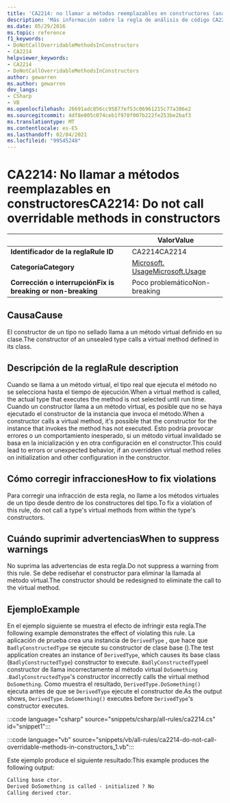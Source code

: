 ```yaml
---
title: 'CA2214: no llamar a métodos reemplazables en constructores (análisis de código)'
description: 'Más información sobre la regla de análisis de código CA2214: no llamar a métodos reemplazables en constructores'
ms.date: 05/29/2016
ms.topic: reference
f1_keywords:
- DoNotCallOverridableMethodsInConstructors
- CA2214
helpviewer_keywords:
- CA2214
- DoNotCallOverridableMethodsInConstructors
author: gewarren
ms.author: gewarren
dev_langs:
- CSharp
- VB
ms.openlocfilehash: 26691adc856cc95877ef53c06961215c77a386e2
ms.sourcegitcommit: 4df8e005c074ceb1f978f007b222fe253be2baf3
ms.translationtype: MT
ms.contentlocale: es-ES
ms.lasthandoff: 02/04/2021
ms.locfileid: "99545248"
---
```

# <a name="ca2214-do-not-call-overridable-methods-in-constructors"></a><span data-ttu-id="6e2f5-103">CA2214: No llamar a métodos reemplazables en constructores</span><span class="sxs-lookup"><span data-stu-id="6e2f5-103">CA2214: Do not call overridable methods in constructors</span></span>

| | <span data-ttu-id="6e2f5-104">Valor</span><span class="sxs-lookup"><span data-stu-id="6e2f5-104">Value</span></span> |
|-|-|
| <span data-ttu-id="6e2f5-105">**Identificador de la regla**</span><span class="sxs-lookup"><span data-stu-id="6e2f5-105">**Rule ID**</span></span> |<span data-ttu-id="6e2f5-106">CA2214</span><span class="sxs-lookup"><span data-stu-id="6e2f5-106">CA2214</span></span>|
| <span data-ttu-id="6e2f5-107">**Categoría**</span><span class="sxs-lookup"><span data-stu-id="6e2f5-107">**Category**</span></span> |[<span data-ttu-id="6e2f5-108">Microsoft. Usage</span><span class="sxs-lookup"><span data-stu-id="6e2f5-108">Microsoft.Usage</span></span>](usage-warnings.md)|
| <span data-ttu-id="6e2f5-109">**Corrección o interrupción**</span><span class="sxs-lookup"><span data-stu-id="6e2f5-109">**Fix is breaking or non-breaking**</span></span> |<span data-ttu-id="6e2f5-110">Poco problemático</span><span class="sxs-lookup"><span data-stu-id="6e2f5-110">Non-breaking</span></span>|

## <a name="cause"></a><span data-ttu-id="6e2f5-111">Causa</span><span class="sxs-lookup"><span data-stu-id="6e2f5-111">Cause</span></span>

<span data-ttu-id="6e2f5-112">El constructor de un tipo no sellado llama a un método virtual definido en su clase.</span><span class="sxs-lookup"><span data-stu-id="6e2f5-112">The constructor of an unsealed type calls a virtual method defined in its class.</span></span>

## <a name="rule-description"></a><span data-ttu-id="6e2f5-113">Descripción de la regla</span><span class="sxs-lookup"><span data-stu-id="6e2f5-113">Rule description</span></span>

<span data-ttu-id="6e2f5-114">Cuando se llama a un método virtual, el tipo real que ejecuta el método no se selecciona hasta el tiempo de ejecución.</span><span class="sxs-lookup"><span data-stu-id="6e2f5-114">When a virtual method is called, the actual type that executes the method is not selected until run time.</span></span> <span data-ttu-id="6e2f5-115">Cuando un constructor llama a un método virtual, es posible que no se haya ejecutado el constructor de la instancia que invoca el método.</span><span class="sxs-lookup"><span data-stu-id="6e2f5-115">When a constructor calls a virtual method, it's possible that the constructor for the instance that invokes the method has not executed.</span></span> <span data-ttu-id="6e2f5-116">Esto podría provocar errores o un comportamiento inesperado, si un método virtual invalidado se basa en la inicialización y en otra configuración en el constructor.</span><span class="sxs-lookup"><span data-stu-id="6e2f5-116">This could lead to errors or unexpected behavior, if an overridden virtual method relies on initialization and other configuration in the constructor.</span></span>

## <a name="how-to-fix-violations"></a><span data-ttu-id="6e2f5-117">Cómo corregir infracciones</span><span class="sxs-lookup"><span data-stu-id="6e2f5-117">How to fix violations</span></span>

<span data-ttu-id="6e2f5-118">Para corregir una infracción de esta regla, no llame a los métodos virtuales de un tipo desde dentro de los constructores del tipo.</span><span class="sxs-lookup"><span data-stu-id="6e2f5-118">To fix a violation of this rule, do not call a type's virtual methods from within the type's constructors.</span></span>

## <a name="when-to-suppress-warnings"></a><span data-ttu-id="6e2f5-119">Cuándo suprimir advertencias</span><span class="sxs-lookup"><span data-stu-id="6e2f5-119">When to suppress warnings</span></span>

<span data-ttu-id="6e2f5-120">No suprima las advertencias de esta regla.</span><span class="sxs-lookup"><span data-stu-id="6e2f5-120">Do not suppress a warning from this rule.</span></span> <span data-ttu-id="6e2f5-121">Se debe rediseñar el constructor para eliminar la llamada al método virtual.</span><span class="sxs-lookup"><span data-stu-id="6e2f5-121">The constructor should be redesigned to eliminate the call to the virtual method.</span></span>

## <a name="example"></a><span data-ttu-id="6e2f5-122">Ejemplo</span><span class="sxs-lookup"><span data-stu-id="6e2f5-122">Example</span></span>

<span data-ttu-id="6e2f5-123">En el ejemplo siguiente se muestra el efecto de infringir esta regla.</span><span class="sxs-lookup"><span data-stu-id="6e2f5-123">The following example demonstrates the effect of violating this rule.</span></span> <span data-ttu-id="6e2f5-124">La aplicación de prueba crea una instancia de `DerivedType` , que hace que `BadlyConstructedType` se ejecute su constructor de clase base ().</span><span class="sxs-lookup"><span data-stu-id="6e2f5-124">The test application creates an instance of `DerivedType`, which causes its base class (`BadlyConstructedType`) constructor to execute.</span></span> <span data-ttu-id="6e2f5-125">`BadlyConstructedType`el constructor de llama incorrectamente al método virtual `DoSomething` .</span><span class="sxs-lookup"><span data-stu-id="6e2f5-125">`BadlyConstructedType`'s constructor incorrectly calls the virtual method `DoSomething`.</span></span> <span data-ttu-id="6e2f5-126">Como muestra el resultado, `DerivedType.DoSomething()` ejecuta antes de que se `DerivedType` ejecute el constructor de.</span><span class="sxs-lookup"><span data-stu-id="6e2f5-126">As the output shows, `DerivedType.DoSomething()` executes before `DerivedType`'s constructor executes.</span></span>

:::code language="csharp" source="snippets/csharp/all-rules/ca2214.cs" id="snippet1":::

:::code language="vb" source="snippets/vb/all-rules/ca2214-do-not-call-overridable-methods-in-constructors_1.vb":::

<span data-ttu-id="6e2f5-127">Este ejemplo produce el siguiente resultado:</span><span class="sxs-lookup"><span data-stu-id="6e2f5-127">This example produces the following output:</span></span>

```txt
Calling base ctor.
Derived DoSomething is called - initialized ? No
Calling derived ctor.
```
